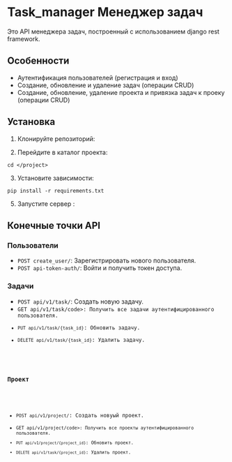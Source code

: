 <h1>Task_manager Менеджер задач</h1>

<p>Это API менеджера задач, построенный с использованием django rest framework.</p>

<h2>Особенности</h2>

<ul>
<li>Аутентификация пользователей (регистрация и вход)</li>
<li>Создание, обновление и удаление задач (операции CRUD)</li>
<li>Создание, обновление, удаление проекта и привязка задач к проеку (операции CRUD)</li>
</ul>

<h2>Установка</h2>

<ol>
<li>Клонируйте репозиторий:</li>
</ol>

<ol start="2">
<li>Перейдите в каталог проекта:</li>
</ol>

<pre><code>cd &lt;/project&gt;
</code></pre>

<ol start="3">
<li>Установите зависимости:</li>
</ol>

<pre><code>pip install -r requirements.txt
</code></pre>

<ol start="5">
<li>Запустите сервер :</li>
</ol>

<h2>Конечные точки API</h2>

<h3>Пользователи</h3>

<ul>
<li><code>POST create_user/</code>: Зарегистрировать нового пользователя.</li>
<li><code>POST api-token-auth/</code>: Войти и получить токен доступа.</li>
</ul>

<h3>Задачи</h3>

<ul>
<li><code>POST api/v1/task/</code>: Создать новую задачу.</li>
<li><code>GET api/v1/task/code>: Получить все задачи аутентифицированного пользователя.</li>
<li><code>PUT api/v1/task/{task_id}</code>: Обновить задачу.</li>
<li><code>DELETE api/v1/task/{task_id}</code>: Удалить задачу.</li>
</ul>

<h3>Проект</h3>

<ul>
<li><code>POST api/v1/project/</code>: Создать новуый проект.</li>
<li><code>GET api/v1/project/code>: Получить все проекты аутентифицированного пользователя.</li>
<li><code>PUT api/v1/project/{project_id}</code>: Обновить проект.</li>
<li><code>DELETE api/v1/task/{project_id}</code>: Удалить проект.</li>
</ul>

  
